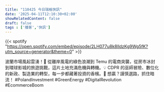 ```yaml
---
title: "110425 今日瑞格快訊"
date: '2025-04-11T12:10:30+02:00'
showRelatedContent: false
draft: false
tags : ['播客','快訊']
---
```

{{< spotify "https://open.spotify.com/embed/episode/2LH077u8k8lldzKg9Wg5fK?utm_source=generator&theme=0" >}}

波蘭市場風起雲湧！🌊 從離岸風電的綠色浪潮到 Temu 的電商突襲，從房市冰封到環球影城的旅遊挑戰，這片土地充滿危機與轉機。💡 CDPR 的巫師冒險、數位化的新政、製造業的轉型，每一步都藏著投資的香檳。🍾 想贏？謹慎選路，抓住暗流！ #PolandInvestment #GreenEnergy #DigitalRevolution #EcommerceBoom